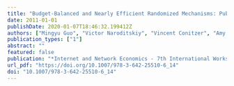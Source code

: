```yaml
---
title: "Budget-Balanced and Nearly Efficient Randomized Mechanisms: Public Goods and beyond"
date: 2011-01-01
publishDate: 2020-01-07T18:46:32.199412Z
authors: ["Mingyu Guo", "Victor Naroditskiy", "Vincent Conitzer", "Amy Greenwald", "Nicholas R. Jennings"]
publication_types: ["1"]
abstract: ""
featured: false
publication: "*Internet and Network Economics - 7th International Workshop, WINE 2011, Singapore, December 11-14, 2011. Proceedings*"
url_pdf: "https://doi.org/10.1007/978-3-642-25510-6_14"
doi: "10.1007/978-3-642-25510-6_14"
---
```


